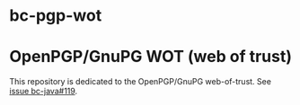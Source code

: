 # bc-pgp-wot
OpenPGP/GnuPG WOT (web of trust)
===

This repository is dedicated to the OpenPGP/GnuPG web-of-trust. See [issue bc-java#119](https://github.com/bcgit/bc-java/pull/119/).
